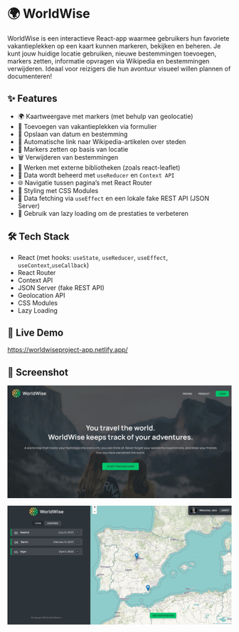 # 🌍 WorldWise

WorldWise is een interactieve React-app waarmee gebruikers hun favoriete vakantieplekken op een kaart kunnen markeren, bekijken en beheren. Je kunt jouw huidige locatie gebruiken, nieuwe bestemmingen toevoegen, markers zetten, informatie opvragen via Wikipedia en bestemmingen verwijderen. Ideaal voor reizigers die hun avontuur visueel willen plannen of documenteren!


## ✨ Features

- 🌍 Kaartweergave met markers (met behulp van geolocatie)
- 📍 Toevoegen van vakantieplekken via formulier
- 📅 Opslaan van datum en bestemming
- 🔗 Automatische link naar Wikipedia-artikelen over steden
- 📌 Markers zetten op basis van locatie
- 🗑️ Verwijderen van bestemmingen
- 🧭 Werken met externe bibliotheken (zoals react-leaflet)
- 💾 Data wordt beheerd met `useReducer` en `Context API`
- 🌐 Navigatie tussen pagina’s met React Router
- 🎨 Styling met CSS Modules
- 🔄 Data fetching via `useEffect` en een lokale fake REST API (JSON Server)
- 🔄 Gebruik van lazy loading om de prestaties te verbeteren

## 🛠️ Tech Stack

- React (met hooks: `useState`, `useReducer`, `useEffect`, `useContext`,`useCallback`)
- React Router
- Context API
- JSON Server (fake REST API)
- Geolocation API
- CSS Modules
- Lazy Loading 
## 🚀 Live Demo
https://worldwiseproject-app.netlify.app/


## 📸 Screenshot
![Screenshot van de WorldWiseProject](https://github.com/AlinaAMG/React-practicing/blob/WorldWiseProjectApp/public/img/homepage.jpg)

![Screenshot van de WorldWiseProject](https://github.com/AlinaAMG/React-practicing/blob/WorldWiseProjectApp/public/img/cities.jpg)



